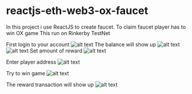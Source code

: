 # reactjs-eth-web3-ox-faucet
In this project i use ReactJS to create faucet.
To claim faucet player has to win OX game
This run on Rinkerby TestNet

First login to your account
![alt text](https://s9.postimg.org/x12lsw2kv/Image_1.png)
The balance will show up
![alt text](https://s9.postimg.org/h43tvl2an/Image_2.png)
![alt text](https://s9.postimg.org/h43tvla0f/Image_3.png)
Set amount of reward
![alt text](https://s9.postimg.org/5ezu7ndwv/Image_4.png)

Enter player address
![alt text](https://s9.postimg.org/knprlezvj/Image_5.png)

Try to win game
![alt text](https://s9.postimg.org/6ha0q69kv/Image_6.png)

The reward transaction will show up
![alt text](https://s9.postimg.org/xrvby3k7j/Image_7.png)







